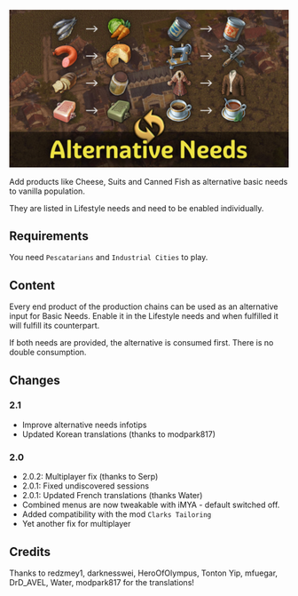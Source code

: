 ![](./banner.jpg)

Add products like Cheese, Suits and Canned Fish as alternative basic needs to vanilla population.

They are listed in Lifestyle needs and need to be enabled individually.

## Requirements

You need `Pescatarians` and `Industrial Cities` to play.

## Content

Every end product of the production chains can be used as an alternative input for Basic Needs.
Enable it in the Lifestyle needs and when fulfilled it will fulfill its counterpart.

If both needs are provided, the alternative is consumed first.
There is no double consumption.

## Changes

### 2.1

- Improve alternative needs infotips
- Updated Korean translations (thanks to modpark817)

### 2.0

- 2.0.2: Multiplayer fix (thanks to Serp)
- 2.0.1: Fixed undiscovered sessions
- 2.0.1: Updated French translations (thanks Water)
- Combined menus are now tweakable with iMYA - default switched off.
- Added compatibility with the mod `Clarks Tailoring`
- Yet another fix for multiplayer

## Credits

Thanks to redzmey1, darknesswei, HeroOfOlympus, Tonton Yip, mfuegar, DrD_AVEL, Water, modpark817 for the translations!
